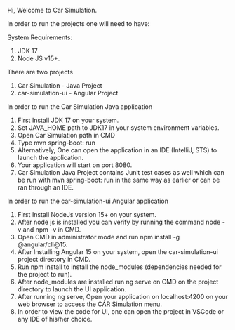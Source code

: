 Hi, Welcome to Car Simulation.

In order to run the projects one will need to have:

System Requirements:
1. JDK 17
2. Node JS v15+.

There are two projects
1. Car Simulation - Java Project
2. car-simulation-ui - Angular Project

In order to run the Car Simulation Java application
1. First Install JDK 17 on your system.
2. Set JAVA_HOME path to JDK17 in your system environment variables.
3. Open Car Simulation path in CMD
4. Type mvn spring-boot: run
5. Alternatively, One can open the application in an IDE (IntelliJ, STS) to launch the application.
6. Your application will start on port 8080.
7. Car Simulation Java Project contains Junit test cases as well which can be run with mvn spring-boot: run in the same way as earlier or can be ran through an IDE.

In order to run the car-simulation-ui Angular application
1. First Install NodeJs version 15+ on your system.
2. After node js is installed you can verify by running the command node -v and npm -v in CMD.
3. Open CMD in administrator mode and run npm install -g @angular/cli@15.
4. After Installing Angular 15 on your system, open the car-simulation-ui project directory in CMD.
5. Run npm install to install the node_modules (dependencies needed for the project to run).
6. After node_modules are installed run ng serve on CMD on the project directory to launch the UI application.
7. After running ng serve, Open your application on localhost:4200 on your web browser to access the CAR Simulation menu.
8. In order to view the code for UI, one can open the project in VSCode or any IDE of his/her choice.



